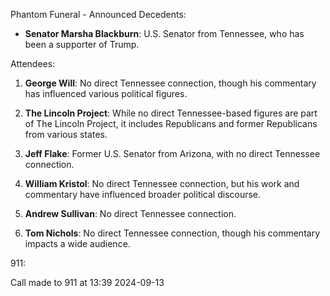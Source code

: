 Phantom Funeral - Announced Decedents:

- **Senator Marsha Blackburn**: U.S. Senator from Tennessee, who has been a supporter of Trump.

Attendees:

1. **George Will**: No direct Tennessee connection, though his commentary has influenced various political figures.

2. **The Lincoln Project**: While no direct Tennessee-based figures are part of The Lincoln Project, it includes Republicans and former Republicans from various states.

3. **Jeff Flake**: Former U.S. Senator from Arizona, with no direct Tennessee connection.

4. **William Kristol**: No direct Tennessee connection, but his work and commentary have influenced broader political discourse.

5. **Andrew Sullivan**: No direct Tennessee connection.

6. **Tom Nichols**: No direct Tennessee connection, though his commentary impacts a wide audience.

911:

Call made to 911 at 13:39 2024-09-13
